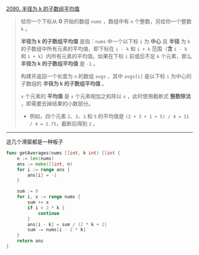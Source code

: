 [2090. 半径为 k 的子数组平均值](https://leetcode.cn/problems/k-radius-subarray-averages/)

> 给你一个下标从 **0** 开始的数组 `nums` ，数组中有 `n` 个整数，另给你一个整数 `k` 。
>
> **半径为 k 的子数组平均值** 是指：`nums` 中一个以下标 `i` 为 **中心** 且 **半径** 为 `k` 的子数组中所有元素的平均值，即下标在 `i - k` 和 `i + k` 范围（**含** `i - k` 和 `i + k`）内所有元素的平均值。如果在下标 `i` 前或后不足 `k` 个元素，那么 **半径为 k 的子数组平均值** 是 `-1` 。
>
> 构建并返回一个长度为 `n` 的数组 `avgs` ，其中 `avgs[i]` 是以下标 `i` 为中心的子数组的 **半径为 k 的子数组平均值** 。
>
> `x` 个元素的 **平均值** 是 `x` 个元素相加之和除以 `x` ，此时使用截断式 **整数除法** ，即需要去掉结果的小数部分。
>
> - 例如，四个元素 `2`、`3`、`1` 和 `5` 的平均值是 `(2 + 3 + 1 + 5) / 4 = 11 / 4 = 2.75`，截断后得到 `2` 。

---

这几个滑窗都是一种板子

```go
func getAverages(nums []int, k int) []int {
    n := len(nums)
    ans := make([]int, n)
    for i := range ans {
        ans[i] = -1
    }

    sum := 0
    for i, x := range nums {
        sum += x
        if i < 2 * k {
            continue
        }
        ans[i - k] = sum / (2 * k + 1)
        sum -= nums[i - 2 * k]
    }
    return ans
}
```

